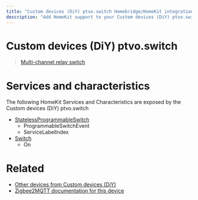```yaml
---
title: "Custom devices (DiY) ptvo.switch Homebridge/HomeKit integration"
description: "Add HomeKit support to your Custom devices (DiY) ptvo.switch, using Homebridge, Zigbee2MQTT and homebridge-z2m."
---
```

<!---
This file has been GENERATED using src/docgen/docgen.ts
DO NOT EDIT THIS FILE MANUALLY!
-->
# Custom devices (DiY) ptvo.switch
> [Multi-channel relay switch](https://ptvo.info/zigbee-switch-configurable-firmware-router-199/)


# Services and characteristics
The following HomeKit Services and Characteristics are exposed by
the Custom devices (DiY) ptvo.switch

* [StatelessProgrammableSwitch](../../action.md)
  * ProgrammableSwitchEvent
  * ServiceLabelIndex
* [Switch](../../switch.md)
  * On


# Related
* [Other devices from Custom devices (DiY)](../index.md#custom_devices_diy)
* [Zigbee2MQTT documentation for this device](https://www.zigbee2mqtt.io/devices/ptvo.switch.html)